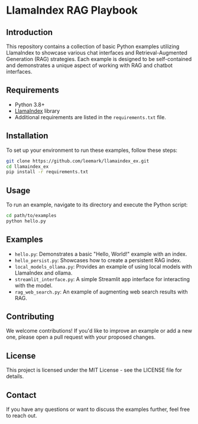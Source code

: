 # LlamaIndex RAG Playbook

## Introduction
This repository contains a collection of basic Python examples utilizing LlamaIndex to showcase various chat interfaces and Retrieval-Augmented Generation (RAG) strategies. Each example is designed to be self-contained and demonstrates a unique aspect of working with RAG and chatbot interfaces.

## Requirements
- Python 3.8+
- [LlamaIndex](https://github.com/run-llama/llama_index) library
- Additional requirements are listed in the `requirements.txt` file.

## Installation
To set up your environment to run these examples, follow these steps:
```bash
git clone https://github.com/leemark/llamaindex_ex.git
cd llamaindex_ex
pip install -r requirements.txt
```

## Usage
To run an example, navigate to its directory and execute the Python script:
```bash
cd path/to/examples
python hello.py
```

## Examples
- `hello.py`: Demonstrates a basic "Hello, World!" example with an index.
- `hello_persist.py`: Showcases how to create a persistent RAG index.
- `local_models_ollama.py`: Provides an example of using local models with LlamaIndex and ollama.
- `streamlit_interface.py`: A simple Streamlit app interface for interacting with the model.
- `rag_web_search.py`: An example of augmenting web search results with RAG.

## Contributing
We welcome contributions! If you'd like to improve an example or add a new one, please open a pull request with your proposed changes.

## License
This project is licensed under the MIT License - see the LICENSE file for details.

## Contact
If you have any questions or want to discuss the examples further, feel free to reach out.
